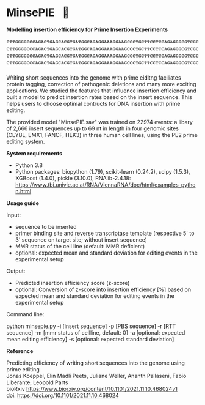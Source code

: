 # MinsePIE  &nbsp; :pie:

**Modelling insertion efficiency for Prime Insertion Experiments**
</br>
</br>
![Alt Text](img/minsepie_animation.gif)
</br>
</br>
Writing short sequences into the genome with prime eiditng  faciliates protein tagging, correction of pathogenic deletions and many more exciting applications. We studied the features that influence insertion efficiency and built a model to predict insertion rates based on the insert sequence. This helps users to choose optimal contructs for DNA insertion with prime editing. 

The provided model "MinsePIE.sav" was trained on 22974 events: a libary of 2,666 insert sequences up to 69 nt in length in four genomic sites (CLYBL, EMX1, FANCF, HEK3) in three human cell lines, using the PE2 prime editing system.

**System requirements**

- Python 3.8
- Python packages: biopython (1.79), scikit-learn (0.24.2), scipy (1.5.3), XGBoost (1.4.0), pickle (3.10.0), RNAlib-2.4.18: https://www.tbi.univie.ac.at/RNA/ViennaRNA/doc/html/examples_python.html

**Usage guide**

Input:
- sequence to be inserted
- primer binding site and reverse transcriptase template (respective 5' to 3' sequence on target site; without insert sequence)
- MMR status of the cell line (default: MMR deficient)
- optional: expected mean and standard deviation for editing events in the experimental setup

Output:
- Predicted insertion efficiency score (z-score)
- optional: Conversion of z-score into insertion efficiency [%] based on expected mean and standard deviation for editing events in the experimental setup

Command line:

python minsepie.py -i [insert sequence] -p [PBS sequence] -r [RTT sequence]  -m [mmr status of cellline, default: 0] -a [optional: expected mean editing efficiency] -s [optional: expected standard deviation]

**Reference**

Predicting efficiency of writing short sequences into the genome using prime editing </br>
Jonas Koeppel, Elin Madli Peets, Juliane Weller, Ananth Pallaseni, Fabio Liberante, Leopold Parts </br>
bioRxiv https://www.biorxiv.org/content/10.1101/2021.11.10.468024v1 </br>
doi: https://doi.org/10.1101/2021.11.10.468024
